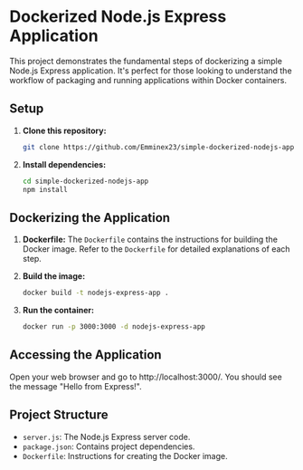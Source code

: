 # Dockerized Node.js Express Application

This project demonstrates the fundamental steps of dockerizing a simple Node.js Express application. It's perfect for those looking to understand the workflow of packaging and running applications within Docker containers.

## Setup 

1. **Clone this repository:**
   ```bash
   git clone https://github.com/Emminex23/simple-dockerized-nodejs-app.git
   ```

2. **Install dependencies:**
   ```bash
   cd simple-dockerized-nodejs-app
   npm install 
   ```

## Dockerizing the Application

1. **Dockerfile:** The `Dockerfile` contains the instructions for building the Docker image.  Refer to the `Dockerfile` for detailed explanations of each step.

2. **Build the image:**
   ```bash
   docker build -t nodejs-express-app .
   ```

3. **Run the container:**
   ```bash
   docker run -p 3000:3000 -d nodejs-express-app
   ```

## Accessing the Application

Open your web browser and go to  http://localhost:3000/. You should see the message "Hello from Express!".

## Project Structure

* `server.js`:  The Node.js Express server code.
* `package.json`: Contains project dependencies.
* `Dockerfile`:  Instructions for creating the Docker image.

